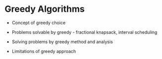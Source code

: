 # Greedy Algorithms

- Concept of greedy choice

- Problems solvable by greedy - fractional knapsack, interval scheduling

- Solving problems by greedy method and analysis

- Limitations of greedy approach
